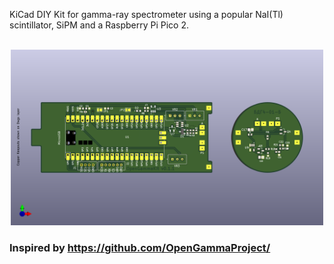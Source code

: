 KiCad DIY Kit for gamma-ray spectrometer using a popular NaI(Tl) scintillator, SiPM and a Raspberry Pi Pico 2.

<p align="center">
  <br>
  <img alt="3d View of the detector board" title="3d View of the detector board" width="500px" src="docs/pcb-3dview-v0.1.1.png">
</p>

### Inspired by https://github.com/OpenGammaProject/
